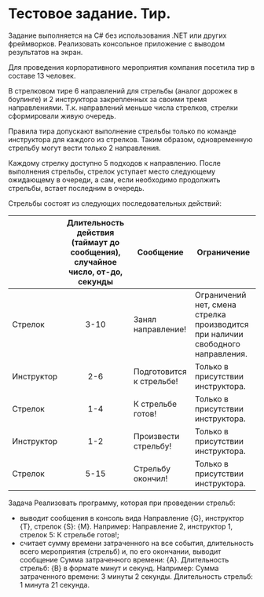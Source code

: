 # Тестовое задание. Тир.
Задание выполняется на C# без использования .NET или других фреймворков. Реализовать консольное приложение с выводом результатов на экран.

Для проведения корпоративного мероприятия компания посетила тир в составе 13 человек.

В стрелковом тире 6 направлений для стрельбы (аналог дорожек в боулинге) и 2 инструктора закрепленных за своими тремя направлениями. Т.к. направлений меньше числа стрелков, стрелки сформировали живую очередь.

Правила тира допускают выполнение стрельбы только по команде инструктора для каждого из стрелков. Таким образом, одновременную стрельбу могут вести только 2 направления.

Каждому стрелку доступно 5 подходов к направлению. После выполнения стрельбы, стрелок уступает место следующему ожидающему в очереди, а сам, если необходимо продолжить стрельбы, встает последним в очередь.

Стрельбы состоят из следующих последовательных действий:

|            | Длительность действия (таймаут до сообщения), случайное число, от-до, секунды | Сообщение                | Ограничение                                                                     |
| ---------- | :--------------------------------------------------------------------------: | ------------------------ | ------------------------------------------------------------------------------- |
| Стрелок    | 3-10                                                                         | Занял направление!       | Ограничений нет, смена стрелка производится при наличии свободного направления. |
| Инструктор | 2-6                                                                          | Подготовится к стрельбе! | Только в присутствии инструктора.                                               |
| Стрелок    | 1-4                                                                          | К стрельбе готов!        | Только в присутствии инструктора.                                               |
| Инструктор | 1-2                                                                          | Произвести стрельбу!     | Только в присутствии инструктора.                                               |
| Стрелок    | 5-15                                                                         | Стрельбу окончил!        | Только в присутствии инструктора.                                               |

Задача
Реализовать программу, которая при проведении стрельб:

- выводит сообщения в консоль вида Направление {G}, инструктор {T}, стрелок {S}: {M}. Например: Направление 2, инструктор 1, стрелок 5: К стрельбе готов!;
- считает сумму времени затраченного на все события, длительность всего мероприятия (стрельб) и, по его окончании, выводит сообщение Сумма затраченного времени: {A}. Длительность стрельб: {B} в формате минут и секунд. Например: Сумма затраченного времени: 3 минуты 2 секунды. Длительность стрельб: 1 минута 21 секунда.
